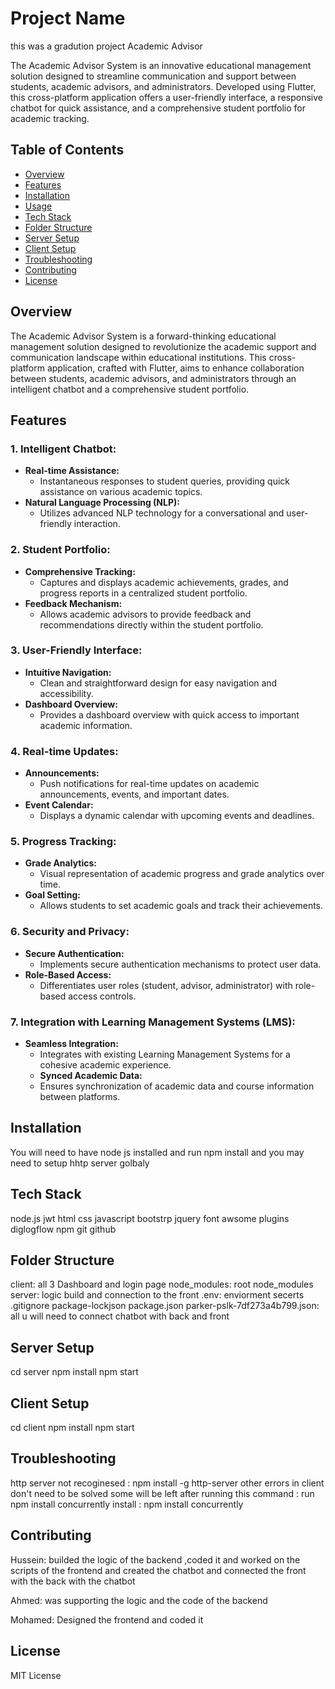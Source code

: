 # Project Name
this was a gradution project Academic Advisor

The Academic Advisor System is an innovative educational management solution designed to streamline communication and support between students, academic advisors, and administrators. Developed using Flutter, this cross-platform application offers a user-friendly interface, a responsive chatbot for quick assistance, and a comprehensive student portfolio for academic tracking.
## Table of Contents

- [Overview](#overview)
- [Features](#features)
- [Installation](#installation)
- [Usage](#usage)
- [Tech Stack](#tech-stack)
- [Folder Structure](#folder-structure)
- [Server Setup](#server-setup)
- [Client Setup](#client-setup)
- [Troubleshooting](#troubleshooting)
- [Contributing](#contributing)
- [License](#license)

## Overview

The Academic Advisor System is a forward-thinking educational management solution designed to revolutionize the academic support and communication landscape within educational institutions. This cross-platform application, crafted with Flutter, aims to enhance collaboration between students, academic advisors, and administrators through an intelligent chatbot and a comprehensive student portfolio.

## Features

### 1. **Intelligent Chatbot:**
   - **Real-time Assistance:**
     - Instantaneous responses to student queries, providing quick assistance on various academic topics.
   - **Natural Language Processing (NLP):**
     - Utilizes advanced NLP technology for a conversational and user-friendly interaction.

### 2. **Student Portfolio:**
   - **Comprehensive Tracking:**
     - Captures and displays academic achievements, grades, and progress reports in a centralized student portfolio.
   - **Feedback Mechanism:**
     - Allows academic advisors to provide feedback and recommendations directly within the student portfolio.

### 3. **User-Friendly Interface:**
   - **Intuitive Navigation:**
     - Clean and straightforward design for easy navigation and accessibility.
   - **Dashboard Overview:**
     - Provides a dashboard overview with quick access to important academic information.

### 4. **Real-time Updates:**
   - **Announcements:**
     - Push notifications for real-time updates on academic announcements, events, and important dates.
   - **Event Calendar:**
     - Displays a dynamic calendar with upcoming events and deadlines.

### 5. **Progress Tracking:**
   - **Grade Analytics:**
     - Visual representation of academic progress and grade analytics over time.
   - **Goal Setting:**
     - Allows students to set academic goals and track their achievements.

### 6. **Security and Privacy:**
   - **Secure Authentication:**
     - Implements secure authentication mechanisms to protect user data.
   - **Role-Based Access:**
     - Differentiates user roles (student, advisor, administrator) with role-based access controls.

### 7. **Integration with Learning Management Systems (LMS):**
   - **Seamless Integration:**
     - Integrates with existing Learning Management Systems for a cohesive academic experience.
     - **Synced Academic Data:**
     - Ensures synchronization of academic data and course information between platforms.

## Installation

You will need to have node js installed and run npm install and you may need to setup hhtp server golbaly

## Tech Stack

node.js
jwt
html
css
javascript
bootstrp
jquery
font awsome
plugins
diglogflow
npm
git
github

## Folder Structure

client: all 3 Dashboard and login page
node_modules: root node_modules
server: logic build and connection to the front
.env: enviorment secerts
.gitignore
package-lockjson
package.json
parker-pslk-7df273a4b799.json: all u will need to connect chatbot with back and front

## Server Setup

cd server
npm install
npm start

## Client Setup

cd client
npm install
npm start

## Troubleshooting

http server not recoginesed : npm install -g http-server
other errors in client don't need to be solved some will be left after running this command : run npm install
concurrently install : npm install concurrently

## Contributing

Hussein: builded the logic of the backend ,coded it and worked on the scripts of the frontend and created the chatbot and connected the front with the back with the chatbot

Ahmed: was supporting the logic and the code of the backend

Mohamed: Designed the frontend and coded it

## License

MIT License
